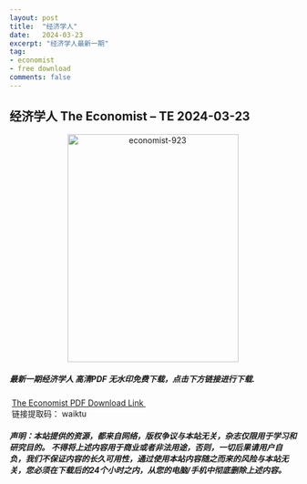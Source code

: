 ```yaml
---
layout: post
title:  "经济学人"
date:   2024-03-23
excerpt: "经济学人最新一期"
tag:
- economist
- free download
comments: false
---
```


## 经济学人 The Economist – TE 2024-03-23


<div align="center">
<img src="https://i.postimg.cc/qvNKjywJ/TE-2024-03-23-00.png" alt="economist-923" border="0" width = 300 height = 400 /> 
</div>


 <h5>最新一期经济学人 高清PDF 无水印免费下载，点击下方链接进行下载. </h5>
 
  <a href="https://wwk.lanzout.com/iyaJj1sb4mxa">The Economist PDF Download Link </a>  
  <br/>
  链接提取码： waiktu
 
##### 声明：本站提供的资源，都来自网络，版权争议与本站无关，杂志仅限用于学习和研究目的。 不得将上述内容用于商业或者非法用途，否则，一切后果请用户自负，我们不保证内容的长久可用性，通过使用本站内容随之而来的风险与本站无关，您必须在下载后的24个小时之内，从您的电脑/手机中彻底删除上述内容。
 
